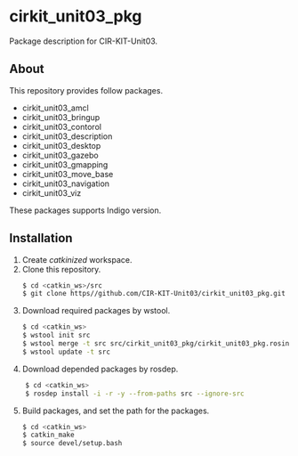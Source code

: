 # cirkit_unit03_pkg
Package description for CIR-KIT-Unit03.

## About
This repository provides follow packages.
- cirkit_unit03_amcl
- cirkit_unit03_bringup
- cirkit_unit03_contorol
- cirkit_unit03_description
- cirkit_unit03_desktop
- cirkit_unit03_gazebo
- cirkit_unit03_gmapping
- cirkit_unit03_move_base
- cirkit_unit03_navigation
- cirkit_unit03_viz

These packages supports Indigo version.

## Installation
1. Create *catkinized*  workspace.
2. Clone this repository.
   ```bash
   $ cd <catkin_ws>/src
   $ git clone https//github.com/CIR-KIT-Unit03/cirkit_unit03_pkg.git
   ```
3. Download required packages by wstool.
   ```bash
   $ cd <catkin_ws>
   $ wstool init src
   $ wstool merge -t src src/cirkit_unit03_pkg/cirkit_unit03_pkg.rosinstall
   $ wstool update -t src
   ```
4. Download depended packages by rosdep.
```bash
    $ cd <catkin_ws>
    $ rosdep install -i -r -y --from-paths src --ignore-src
   ```
5. Build packages, and set the path for the packages.
   ```bash
   $ cd <catkin_ws>
   $ catkin_make
   $ source devel/setup.bash
   ```
